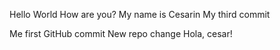 Hello World
How are you?
My name is Cesarin
My third commit


Me first GitHub commit 
New repo change
Hola, cesar!
